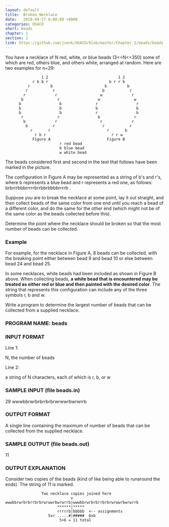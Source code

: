 ```yaml
---
layout: default
title:  Broken Necklace
date:   2018-09-27 0:00:00 +0000
categories: USACO
short: beads
chapter: 1
section: 2
link: https://github.com/jvonk/USACO/blob/master/Chapter_1/beads/beads.java
---
```


You have a necklace of N red, white, or blue beads (3<=N<=350) some of which are red, others blue, and others white, arranged at random. Here are two examples for n=29:
```
                1 2                               1 2
            r b b r                           b r r b
          r         b                       b         b
         r           r                     b           r
        r             r                   w             r
       b               r                 w               w
      b                 b               r                 r
      b                 b               b                 b
      b                 b               r                 b
       r               r                 b               r
        b             r                   r             r
         b           r                     r           r
           r       r                         r       b
             r b r                             r r w
            Figure A                         Figure B
                        r red bead
                        b blue bead
                        w white bead
```
The beads considered first and second in the text that follows have been marked in the picture.

The configuration in Figure A may be represented as a string of b's and r's, where b represents a blue bead and r represents a red one, as follows: brbrrrbbbrrrrrbrrbbrbbbbrrrrb .

Suppose you are to break the necklace at some point, lay it out straight, and then collect beads of the same color from one end until you reach a bead of a different color, and do the same for the other end (which might not be of the same color as the beads collected before this).

Determine the point where the necklace should be broken so that the most number of beads can be collected.

### Example

For example, for the necklace in Figure A, 8 beads can be collected, with the breaking point either between bead 9 and bead 10 or else between bead 24 and bead 25.

In some necklaces, white beads had been included as shown in Figure B above. When collecting beads, **a white bead that is encountered may be treated as either red or blue and then painted with the desired color**. The string that represents this configuration can include any of the three symbols r, b and w.

Write a program to determine the largest number of beads that can be collected from a supplied necklace.

### PROGRAM NAME: beads

### INPUT FORMAT

Line 1:

N, the number of beads

Line 2:

a string of N characters, each of which is r, b, or w

### SAMPLE INPUT (file beads.in)

29
wwwbbrwrbrbrrbrbrwrwwrbwrwrrb

### OUTPUT FORMAT

A single line containing the maximum of number of beads that can be collected from the supplied necklace.

### SAMPLE OUTPUT (file beads.out)

11

### OUTPUT EXPLANATION

Consider two copies of the beads (kind of like being able to runaround the ends). The string of 11 is marked.
```
                Two necklace copies joined here
                             v
wwwbbrwrbrbrrbrbrwrwwrbwrwrrb|wwwbbrwrbrbrrbrbrwrwwrbwrwrrb
                       ******|*****
                       rrrrrb|bbbbb  <-- assignments
                   5xr .....#|#####  6xb
                        5+6 = 11 total
```